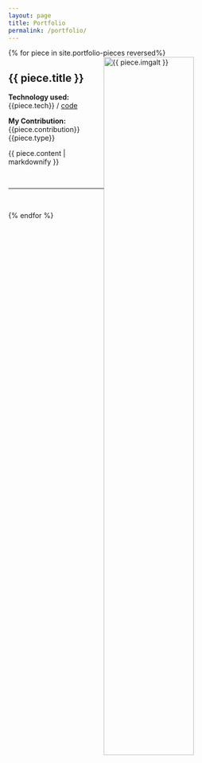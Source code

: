 ```yaml
---
layout: page
title: Portfolio
permalink: /portfolio/
---
```

{% for piece in site.portfolio-pieces reversed%}
  <img src = "{{ piece.img }}" alt = "{{ piece.imgalt }}" class="img-responsive" style="height: 60%; float: right; margin-right: 10px;" />
  <h2>{{ piece.title }} </h2>
  <p><b>Technology used: </b>{{piece.tech}} / <a href="_code-samples/{{ piece.code }}">code</a></p>
  <p><b>My Contribution: </b>{{piece.contribution}} {{piece.type}}</p>
  <p>{{ piece.content | markdownify }}</p>
  <br/>
  <hr>
  <br/>
  
{% endfor %}
